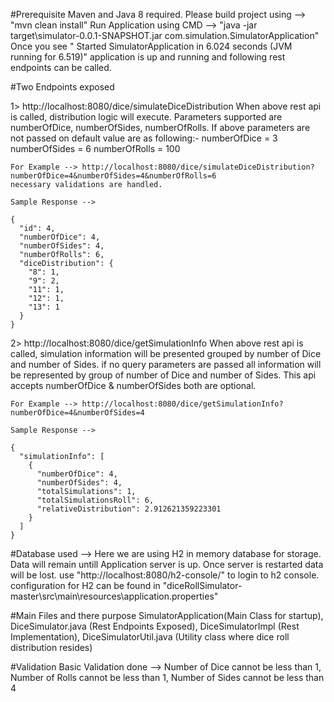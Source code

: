 #Prerequisite
Maven and Java 8 required.
Please build project using --> "mvn clean install"
Run Application using CMD --> "java -jar target\simulator-0.0.1-SNAPSHOT.jar com.simulation.SimulatorApplication"
Once you see " Started SimulatorApplication in 6.024 seconds (JVM running for 6.519)" application is up and running and following rest endpoints can be called.

#Two Endpoints exposed

1> http://localhost:8080/dice/simulateDiceDistribution
	When above rest api is called, distribution logic will execute.
	Parameters supported are numberOfDice, numberOfSides, numberOfRolls.
	If above parameters are not passed on default value are as following:-
	numberOfDice = 3
	numberOfSides = 6
	numberOfRolls = 100

	For Example --> http://localhost:8080/dice/simulateDiceDistribution?numberOfDice=4&numberOfSides=4&numberOfRolls=6
	necessary validations are handled.

	Sample Response -->

	{
	  "id": 4,
	  "numberOfDice": 4,
	  "numberOfSides": 4,
	  "numberOfRolls": 6,
	  "diceDistribution": {
	    "8": 1,
	    "9": 2,
	    "11": 1,
	    "12": 1,
	    "13": 1
	  }
	}

2> http://localhost:8080/dice/getSimulationInfo
	When above rest api is called, simulation information will be presented grouped by number of Dice and number of Sides.
	if no query parameters are passed all information will be represented by group of number of Dice and number of Sides.
	This api accepts numberOfDice & numberOfSides both are optional.
	
	For Example --> http://localhost:8080/dice/getSimulationInfo?numberOfDice=4&numberOfSides=4

	Sample Response -->

	{
	  "simulationInfo": [
	    {
	      "numberOfDice": 4,
	      "numberOfSides": 4,
	      "totalSimulations": 1,
	      "totalSimulationsRoll": 6,
	      "relativeDistribution": 2.912621359223301
	    }
	  ]
	}

#Database used -->
Here we are using H2 in memory database for storage. Data will remain untill Application server is up. Once server is restarted data will be lost.
use "http://localhost:8080/h2-console/" to login to h2 console.
configuration for H2 can be found in "diceRollSimulator-master\src\main\resources\application.properties"

#Main Files and there purpose
	SimulatorApplication(Main Class for startup),
	DiceSimulator.java (Rest Endpoints Exposed),
	DiceSimulatorImpl (Rest Implementation),
	DiceSimulatorUtil.java (Utility class where dice roll distribution resides)
				
#Validation
Basic Validation done -->
	Number of Dice cannot be less than 1,
	Number of Rolls cannot be less than 1,
	Number of Sides cannot be less than 4


